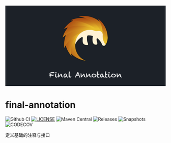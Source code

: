 ![Final Annotation](LOGO.png)

# final-annotation

![Github CI](https://github.com/final-projects/final-annotation/workflows/ci/badge.svg)
[![LICENSE](https://img.shields.io/github/license/final-projects/final-annotation)](http://www.apache.org/licenses/LICENSE-2.0.html)
![Maven Central](https://img.shields.io/maven-central/v/org.ifinal.finalframework.annotation/final-annotation?label=maven)
![Releases](https://img.shields.io/nexus/r/org.ifinal.finalframework.annotation/final-annotation?server=https://oss.sonatype.org&label=Releases)
![Snapshots](https://img.shields.io/nexus/s/org.ifinal.finalframework.annotation/final-annotation?server=https://oss.sonatype.org&label=Snapshots)
![CODECOV](https://codecov.io/gh/final-projects/final-annotation/branch/main/graph/badge.svg)

定义基础的注释与接口
